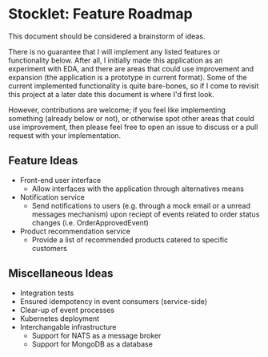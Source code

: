 # Stocklet: Feature Roadmap

This document should be considered a brainstorm of ideas.

There is no guarantee that I will implement any listed features or functionality below. After all, I initially made this application as an experiment with EDA, and there are areas that could use improvement and expansion (the application is a prototype in current format). Some of the current implemented functionality is quite bare-bones, so if I come to revisit this project at a later date this document is where I'd first look.

However, contributions are welcome; if you feel like implementing something (already below or not), or otherwise spot other areas that could use improvement, then please feel free to open an issue to discuss or a pull request with your implementation.

## Feature Ideas

* Front-end user interface
  * Allow interfaces with the application through alternatives means
* Notification service
  * Send notifications to users (e.g. through a mock email or a unread messages mechanism) upon reciept of events related to order status changes (i.e. OrderApprovedEvent)
* Product recommendation service
  * Provide a list of recommended products catered to specific customers

## Miscellaneous Ideas

* Integration tests
* Ensured idempotency in event consumers (service-side)
* Clear-up of event processes
* Kubernetes deployment
* Interchangable infrastructure
  * Support for NATS as a message broker
  * Support for MongoDB as a database